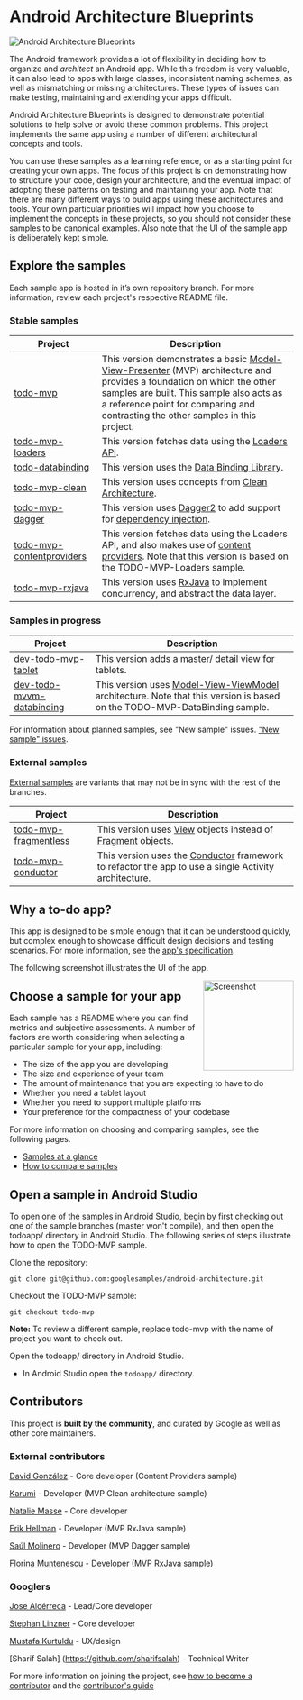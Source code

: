 # Android Architecture Blueprints

<img src="https://github.com/googlesamples/android-architecture/wiki/images/aab-logo.png" alt="Android Architecture Blueprints"/>

The Android framework provides a lot of flexibility in deciding how to organize and <em>architect</em> an Android app. While this freedom is very valuable, it can also lead to apps with large classes, inconsistent naming schemes, as well as mismatching or missing architectures. These types of issues can make testing, maintaining and extending your apps difficult.

Android Architecture Blueprints is designed to demonstrate potential solutions to help solve or avoid these common problems. This project implements the same app using a number of different architectural concepts and tools.

You can use these samples as a learning reference, or as a starting point for creating your own apps. The focus of this project is on demonstrating how to structure your code, design your architecture, and the eventual impact of adopting these patterns on testing and maintaining your app. Note that there are many different ways to build apps using these architectures and tools. Your own particular priorities will impact how you choose to implement the concepts in these projects, so you should not consider these samples to be canonical examples. Also note that the UI of the sample app is deliberately kept simple.

## Explore the samples

Each sample app is hosted in it’s own repository branch. For more information, review each project's respective README file.

### Stable samples
| Project | Description |
| ------------- | ------------- |
| [todo-mvp](https://github.com/googlesamples/android-architecture/tree/todo-mvp/) | This version demonstrates a basic [Model-View-Presenter](https://en.wikipedia.org/wiki/Model%E2%80%93view%E2%80%93presenter) (MVP) architecture and provides a foundation on which the other samples are built. This sample also acts as a reference point for comparing and contrasting the other samples in this project. |
| [todo-mvp-loaders](https://github.com/googlesamples/android-architecture/tree/todo-mvp-loaders/) | This version fetches data using the [Loaders API](https://developer.android.com/guide/components/loaders.html). |
| [todo-databinding](https://github.com/googlesamples/android-architecture/tree/todo-databinding/) | This version uses the [Data Binding Library](https://developer.android.com/topic/libraries/data-binding/index.html). |
| [todo-mvp-clean](https://github.com/googlesamples/android-architecture/tree/todo-mvp-clean/) | This version uses concepts from [Clean Architecture](https://8thlight.com/blog/uncle-bob/2012/08/13/the-clean-architecture.html). |
| [todo-mvp-dagger](https://github.com/googlesamples/android-architecture/tree/todo-mvp-dagger/) | This version uses [Dagger2](https://google.github.io/dagger/) to add support for [dependency injection](https://en.wikipedia.org/wiki/Dependency_injection). |
[todo-mvp-contentproviders](https://github.com/googlesamples/android-architecture/tree/todo-mvp-contentproviders/) | This version fetches data using the Loaders API, and also makes use of [content providers](https://developer.android.com/guide/topics/providers/content-providers.html). Note that this version is based on the TODO-MVP-Loaders sample. |
| [todo-mvp-rxjava](https://github.com/googlesamples/android-architecture/tree/todo-mvp-rxjava/) | This version uses [RxJava](https://github.com/ReactiveX/RxJava) to implement concurrency, and abstract the data layer. |


### Samples in progress

| Project | Description |
| ------------- | ------------- |
| [dev-todo-mvp-tablet](https://github.com/googlesamples/android-architecture/tree/dev-todo-mvp-tablet/) | This version adds a master/ detail view for tablets. |
| [dev-todo-mvvm-databinding](https://github.com/googlesamples/android-architecture/tree/dev-todo-mvvm-databinding/) | This version uses [Model-View-ViewModel](https://en.wikipedia.org/wiki/Model%E2%80%93view%E2%80%93viewmodel) architecture. Note that this version is based on the TODO-MVP-DataBinding sample. |

For information about planned samples, see "New sample" issues. ["New sample" issues](https://github.com/googlesamples/android-architecture/issues?q=is%3Aissue+is%3Aopen+label%3A%22New+sample%22).

### External samples
[External samples](https://github.com/googlesamples/android-architecture/wiki/External-samples) are variants that may not be in sync with the rest of the branches.

| Project | Description |
| ------------- | ------------- |
| [todo-mvp-fragmentless](https://github.com/Syhids/android-architecture/tree/todo-mvp-fragmentless) | This version uses [View](https://developer.android.com/reference/android/view/View.html) objects instead of [Fragment](https://developer.android.com/reference/android/app/Fragment.html) objects.|
| [todo-mvp-conductor](https://github.com/grepx/android-architecture/tree/todo-mvp-conductor) | This version uses the [Conductor](https://github.com/bluelinelabs/Conductor) framework to refactor the app to use a single Activity architecture. |

## Why a to-do app?

This app is designed to be simple enough that it can be understood quickly, but complex enough to showcase difficult design decisions and testing scenarios. For more information, see the [app's specification](https://github.com/googlesamples/android-architecture/wiki/To-do-app-specification).

The following screenshot illustrates the UI of the app.

<img src="https://github.com/googlesamples/android-architecture/wiki/images/tasks2.png" alt="Screenshot" width="160" style="display: inline; float: right"/>

## Choose a sample for your app

Each sample has a README where you can find metrics and subjective assessments. A number of factors are worth considering when selecting a particular sample for your app, including:

* The size of the app you are developing
* The size and experience of your team
* The amount of maintenance that you are expecting to have to do
* Whether you need a tablet layout 
* Whether you need to support multiple platforms
* Your preference for the compactness of your codebase

For more information on choosing and comparing samples, see the following pages.
* [Samples at a glance](https://github.com/googlesamples/android-architecture/wiki/Samples-at-a-glance)
* [How to compare samples](https://github.com/googlesamples/android-architecture/wiki/How-to-compare-samples)

## Open a sample in Android Studio

To open one of the samples in Android Studio, begin by first checking out one of the sample branches (master won't compile), and then open the todoapp/ directory in Android Studio. The following series of steps illustrate how to open the TODO-MVP sample.

Clone the repository:

`git clone git@github.com:googlesamples/android-architecture.git`

Checkout the TODO-MVP sample:
  
`git checkout todo-mvp`

**Note:** To review a different sample, replace todo-mvp with the name of project you want to check out.

Open the todoapp/ directory in Android Studio.

  * In Android Studio open the `todoapp/` directory.

## Contributors

This project is **built by the community**, and curated by Google as well as other core maintainers.

### External contributors

[David González](http://github.com/malmstein) - Core developer (Content Providers sample)

[Karumi](http://github.com/Karumi) - Developer (MVP Clean architecture sample)

[Natalie Masse](http://github.com/freewheelnat) - Core developer

[Erik Hellman](https://github.com/ErikHellman) - Developer (MVP RxJava sample)

[Saúl Molinero](https://github.com/saulmm) - Developer (MVP Dagger sample)

[Florina Muntenescu](https://github.com/florina-muntenescu) - Developer (MVP RxJava sample)

### Googlers

[Jose Alcérreca](http://github.com/JoseAlcerreca) - Lead/Core developer

[Stephan Linzner](http://github.com/slinzner) - Core developer

[Mustafa Kurtuldu](https://github.com/mustafa-x) - UX/design

[Sharif Salah] (https://github.com/sharifsalah) - Technical Writer

For more information on joining the project, see [how to become a contributor](https://github.com/googlesamples/android-architecture/blob/master/CONTRIBUTING.md) and the [contributor's guide](https://github.com/googlesamples/android-architecture/wiki/Contributions)
